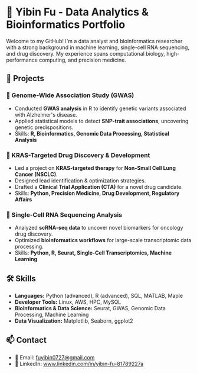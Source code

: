 # 🚀 Yibin Fu - Data Analytics & Bioinformatics Portfolio

Welcome to my GitHub! I'm a data analyst and bioinformatics researcher with a strong background in machine learning, single-cell RNA sequencing, and drug discovery. My experience spans computational biology, high-performance computing, and precision medicine.

## 📂 Projects
### 🧬 Genome-Wide Association Study (GWAS)
- Conducted **GWAS analysis** in R to identify genetic variants associated with Alzheimer's disease.
- Applied statistical models to detect **SNP-trait associations**, uncovering genetic predispositions.
- Skills: **R, Bioinformatics, Genomic Data Processing, Statistical Analysis**

### 💊 KRAS-Targeted Drug Discovery & Development
- Led a project on **KRAS-targeted therapy** for **Non-Small Cell Lung Cancer (NSCLC)**.
- Designed lead identification & optimization strategies.
- Drafted a **Clinical Trial Application (CTA)** for a novel drug candidate.
- Skills: **Python, Precision Medicine, Drug Development, Regulatory Affairs**

### 🔬 Single-Cell RNA Sequencing Analysis
- Analyzed **scRNA-seq data** to uncover novel biomarkers for oncology drug discovery.
- Optimized **bioinformatics workflows** for large-scale transcriptomic data processing.
- Skills: **Python, R, Seurat, Single-Cell Transcriptomics, Machine Learning**

## 🛠 Skills
- **Languages:** Python (advanced), R (advanced), SQL, MATLAB, Maple
- **Developer Tools:** Linux, AWS, HPC, MySQL
- **Bioinformatics & Data Science:** Seurat, GWAS, Genomic Data Processing, Machine Learning
- **Data Visualization:** Matplotlib, Seaborn, ggplot2

## 📫 Contact
- 📧 Email: fuyibin0727@gmail.com
- 📍 LinkedIn: www.linkedin.com/in/yibin-fu-81789227a

